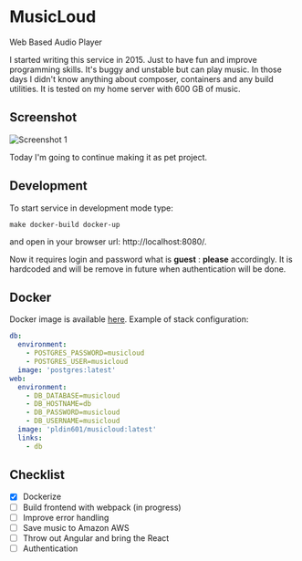 # MusicLoud
Web Based Audio Player

I started writing this service in 2015. Just to have fun and improve programming skills.
It's buggy and unstable but can play music. In those days I didn't know anything about composer,
containers and any build utilities. It is tested on my home server with 600 GB of music.

## Screenshot
![Screenshot 1](https://raw.githubusercontent.com/pldin601/musicloud/master/docs/musicloud.png?raw=true)

Today I'm going to continue making it as pet project.

## Development
To start service in development mode type:
```shell
make docker-build docker-up
```
and open in your browser url: http://localhost:8080/.

Now it requires login and password what is **guest** : **please** accordingly. It is hardcoded and will be remove in future when authentication will be done.

## Docker
Docker image is available [here](https://hub.docker.com/r/pldin601/musicloud/).
Example of stack configuration:
```yaml
db:
  environment:
    - POSTGRES_PASSWORD=musicloud
    - POSTGRES_USER=musicloud
  image: 'postgres:latest'
web:
  environment:
    - DB_DATABASE=musicloud
    - DB_HOSTNAME=db
    - DB_PASSWORD=musicloud
    - DB_USERNAME=musicloud
  image: 'pldin601/musicloud:latest'
  links:
    - db
```

## Checklist
- [x] Dockerize
- [ ] Build frontend with webpack (in progress)
- [ ] Improve error handling
- [ ] Save music to Amazon AWS
- [ ] Throw out Angular and bring the React
- [ ] Authentication
